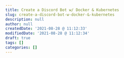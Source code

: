 ```yaml
---
title: Create a Discord Bot w/ Docker & Kubernetes
slug: create-a-discord-bot-w-docker-&-kubernetes
description: null
author: null
createdDate: '2021-08-28 @ 11:12:33'
modifiedDate: '2021-08-28 @ 11:12:34'
draft: true
tags: []
categories: []
---
```



